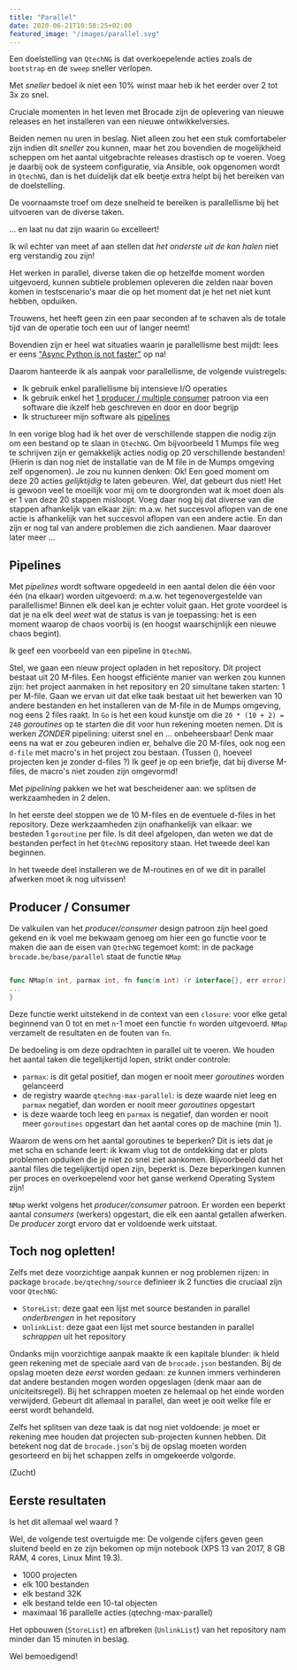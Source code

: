 ```yaml
---
title: "Parallel"
date: 2020-06-21T10:58:25+02:00
featured_image: "/images/parallel.svg"
---
```


Een doelstelling van `QtechNG` is dat overkoepelende acties zoals de `bootstrap` en de `sweep` sneller verlopen.

Met *sneller* bedoel ik niet een 10% winst maar heb ik het eerder over 2 tot 3x zo snel.

Cruciale momenten in het leven met Brocade zijn de oplevering van nieuwe releases en het installeren van een nieuwe ontwikkelversies.

Beiden nemen nu uren in beslag. Niet alleen zou het een stuk comfortabeler zijn indien dit *sneller* zou kunnen, maar het zou bovendien de mogelijkheid scheppen om het aantal uitgebrachte releases drastisch op te voeren.
Voeg je daarbij ook de systeem configuratie, via Ansible, ook opgenomen wordt in `QtechNG`, dan is het duidelijk dat elk beetje extra helpt bij het bereiken van de doelstelling.

De voornaamste troef om deze snelheid te bereiken is parallellisme bij het uitvoeren van de diverse taken.

... en laat nu dat zijn waarin `Go` excelleert!

Ik wil echter van meet af aan stellen dat *het onderste uit de kan halen* niet erg verstandig zou zijn!

Het werken in parallel, diverse taken die op hetzelfde moment worden uitgevoerd, kunnen subtiele problemen opleveren die zelden naar boven komen in testscenario's maar die op het moment dat je het net niet kunt hebben, opduiken.

Trouwens, het heeft geen zin een paar seconden af te schaven als de totale tijd van de operatie toch een uur of langer neemt!

Bovendien zijn er heel wat situaties waarin je parallellisme best mijdt: lees er eens ["Async Python is not faster"](http://calpaterson.com/async-python-is-not-faster.html) op na!

Daarom hanteerde ik als aanpak voor parallellisme, de volgende vuistregels:

- Ik gebruik enkel parallellisme bij intensieve I/O operaties
- Ik gebruik enkel het [1 producer / multiple consumer](https://en.wikipedia.org/wiki/Producer%E2%80%93consumer_problem) patroon via een software die ikzelf heb geschreven en door en door begrijp
- Ik structureer mijn software als [pipelines](https://en.wikipedia.org/wiki/Pipeline_(software))

In een vorige blog had ik het over de verschillende stappen die nodig zijn om een bestand op te slaan in `QtechNG`. Om bijvoorbeeld 1 Mumps file weg te schrijven zijn er gemakkelijk acties nodig op 20 verschillende bestanden! (Hierin is dan nog niet de installatie van de M file in de Mumps omgeving zelf opgenomen). Je zou nu kunnen denken: Ok! Een goed moment om deze 20 acties *gelijktijdig* te laten gebeuren. Wel, dat gebeurt dus niet! Het is gewoon veel te moeilijk voor mij om te doorgronden wat ik moet doen als er 1 van deze 20 stappen misloopt. Voeg daar nog bij dat diverse van die stappen afhankelijk van elkaar zijn: m.a.w. het succesvol aflopen van de ene actie is afhankelijk van het succesvol aflopen van een andere actie.
En dan zijn er nog tal van andere problemen die zich aandienen. Maar daarover later meer ...

## Pipelines

Met *pipelines* wordt software opgedeeld in een aantal delen die één voor één (na elkaar) worden uitgevoerd: m.a.w. het tegenovergestelde van parallellisme! Binnen elk deel kan je echter voluit gaan. Het grote voordeel is dat je na elk deel *weet* wat de status is van je toepassing: het is een moment waarop de chaos voorbij is (en hoogst waarschijnlijk een nieuwe chaos begint).

Ik geef een voorbeeld van een pipeline in `QtechNG`. 

Stel, we gaan een nieuw project opladen in het repository. Dit project bestaat uit 20 M-files. Een hoogst efficiënte manier van werken zou kunnen zijn: het project aanmaken in het repository en 20 simultane taken starten: 1 per M-file. Gaan we ervan uit dat elke taak bestaat uit het bewerken van 10 andere bestanden en het installeren van de M-file in de Mumps omgeving, nog eens 2 files raakt. In `Go` is het een koud kunstje om die `20 * (10 + 2) = 240` *goroutines* op te starten die dit voor hun rekening moeten nemen. Dit is werken *ZONDER* pipelining: uiterst snel en ... onbeheersbaar! Denk maar eens na wat er zou gebeuren indien er, behalve die 20 M-files, ook nog een `d-file` met macro's in het project zou bestaan. (Tussen (), hoeveel projecten ken je zonder d-files ?) Ik geef je op een briefje, dat bij diverse M-files, de macro's niet zouden zijn omgevormd!

Met *pipelining* pakken we het wat bescheidener aan: we splitsen de werkzaamheden in 2 delen. 

In het eerste deel stoppen we de 10 M-files en de eventuele d-files in het repository. Deze werkzaamheden zijn onafhankelijk van elkaar: we besteden 1 `goroutine` per file. Is dit deel afgelopen, dan weten we dat de bestanden perfect in het `QtechNG` repository staan. Het tweede deel kan beginnen.

In het tweede deel installeren we de M-routines en of we dit in parallel afwerken moet ik nog uitvissen!

## Producer / Consumer

De valkuilen van het *producer/consumer* design patroon zijn heel goed gekend en ik voel me bekwaam genoeg om hier een go functie voor te maken die aan de eisen van `QtechNG` tegemoet komt: in de package `brocade.be/base/parallel` staat de functie `NMap`

```go

func NMap(n int, parmax int, fn func(m int) (r interface{}, err error)) (resultlist []interface{}, errorlist []error) {
...
}
```

Deze functie werkt uitstekend in de context van een `closure`: voor elke getal beginnend van 0 tot en met `n`-1 moet een functie `fn` worden uitgevoerd. `NMap` verzamelt de resultaten en de fouten van `fn`.

De bedoeling is om deze opdrachten in parallel uit te voeren. We houden het aantal taken die tegelijkertijd lopen, strikt onder controle:

- `parmax`: is dit getal positief, dan mogen er nooit meer *goroutines* worden gelanceerd
- de registry waarde `qtechng-max-parallel`: is deze waarde niet leeg en `parmax` negatief, dan worden er nooit meer *goroutines* opgestart
- is deze waarde toch leeg en `parmax` is negatief, dan worden er nooit meer `goroutines` opgestart dan het aantal cores op de machine (min 1).

Waarom de wens om het aantal goroutines te beperken? Dit is iets dat je met scha en schande leert: ik kwam vlug tot de ontdekking dat er plots problemen opduiken die je niet zo snel ziet aankomen. Bijvoorbeeld dat het aantal files die tegelijkertijd open zijn, beperkt is. Deze beperkingen kunnen per proces en overkoepelend voor het ganse werkend Operating System zijn!

`NMap` werkt volgens het *producer/consumer* patroon. Er worden een beperkt aantal *consumers* (werkers) opgestart, die elk een aantal getallen afwerken. De *producer* zorgt ervoro dat er voldoende werk uitstaat.

## Toch nog opletten!

Zelfs met deze voorzichtige aanpak kunnen er nog problemen rijzen: in package `brocade.be/qtechng/source` definieer ik 2 functies die cruciaal zijn voor `QtechNG`:

- `StoreList`: deze gaat een lijst met source bestanden in parallel *onderbrengen* in het repository
- `UnlinkList`: deze gaat een lijst met source bestanden in parallel *schrappen* uit het repository

Ondanks mijn voorzichtige aanpak maakte ik een kapitale blunder: ik hield geen rekening met de speciale aard van de `brocade.json` bestanden. Bij de opslag moeten deze *eerst* worden gedaan: ze kunnen immers verhinderen dat andere bestanden mogen worden opgeslagen (denk maar aan de uniciteitsregel). Bij het schrappen moeten ze helemaal op het einde worden verwijderd. Gebeurt dit allemaal in parallel, dan weet je ooit welke file er eerst wordt behandeld.

Zelfs het splitsen van deze taak is dat nog niet voldoende: je moet er rekening mee houden dat projecten sub-projecten kunnen hebben. Dit betekent nog dat de `brocade.json`'s bij de opslag moeten worden gesorteerd en bij het schappen zelfs in omgekeerde volgorde.

(Zucht)

## Eerste resultaten
Is het dit allemaal wel waard ?

Wel, de volgende test overtuigde me:
De volgende cijfers geven geen sluitend beeld en ze zijn bekomen op mijn notebook (XPS 13 van 2017, 8 GB RAM, 4 cores, Linux Mint 19.3). 

- 1000 projecten
- elk 100 bestanden
- elk bestand 32K
- elk bestand telde een 10-tal objecten
- maximaal 16 parallelle acties (qtechng-max-parallel)

Het opbouwen (`StoreList`) en afbreken (`UnlinkList`) van het repository nam minder dan 15 minuten in beslag.

Wel bemoedigend!

